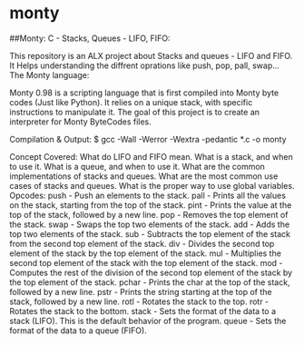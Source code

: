 # monty

##Monty: C - Stacks, Queues - LIFO, FIFO:

This repository is an ALX project about Stacks and queues - LIFO and FIFO. It Helps understanding the diffrent oprations like push, pop, pall, swap... The Monty language:

Monty 0.98 is a scripting language that is first compiled into Monty byte codes (Just like Python). It relies on a unique stack, with specific instructions to manipulate it. The goal of this project is to create an interpreter for Monty ByteCodes files.

Compilation & Output:
$ gcc -Wall -Werror -Wextra -pedantic *.c -o monty

Concept Covered:
What do LIFO and FIFO mean.
What is a stack, and when to use it.
What is a queue, and when to use it.
What are the common implementations of stacks and queues.
What are the most common use cases of stacks and queues.
What is the proper way to use global variables.
Opcodes:
push - Push an elements to the stack.
pall - Prints all the values on the stack, starting from the top of the stack.
pint - Prints the value at the top of the stack, followed by a new line.
pop - Removes the top element of the stack.
swap - Swaps the top two elements of the stack.
add - Adds the top two elements of the stack.
sub - Subtracts the top element of the stack from the second top element of the stack.
div - Divides the second top element of the stack by the top element of the stack.
mul - Multiplies the second top element of the stack with the top element of the stack.
mod - Computes the rest of the division of the second top element of the stack by the top element of the stack.
pchar - Prints the char at the top of the stack, followed by a new line.
pstr - Prints the string starting at the top of the stack, followed by a new line.
rotl - Rotates the stack to the top.
rotr - Rotates the stack to the bottom.
stack - Sets the format of the data to a stack (LIFO). This is the default behavior of the program.
queue - Sets the format of the data to a queue (FIFO).
